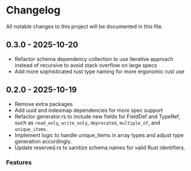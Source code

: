 # Changelog

All notable changes to this project will be documented in this file.

## 0.3.0 - 2025-10-20

* Refactor schema dependency collection to use iterative approach instead of recursive to avoid stack overflow on large specs
* Add more sophisticated rust type naming for more ergonomic rust use

## 0.2.0 - 2025-10-19

* Remove extra packages
* Add uuid and indexmap dependencies for more spec support
* Refactor generator.rs to include new fields for FieldDef and TypeRef, such as `read_only`, `write_only`, `deprecated`, `multiple_of`, and `unique_items`.
* Implement logic to handle unique_items in array types and adjust type generation accordingly.
* Update reserved.rs to sanitize schema names for valid Rust identifiers.

### Features

<!-- generated by git-cliff -->

